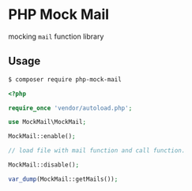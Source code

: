 # PHP Mock Mail

mocking `mail` function library

## Usage

```bash
$ composer require php-mock-mail
```

```php
<?php

require_once 'vendor/autoload.php';

use MockMail\MockMail;

MockMail::enable();

// load file with mail function and call function.

MockMail::disable();

var_dump(MockMail::getMails());
```

